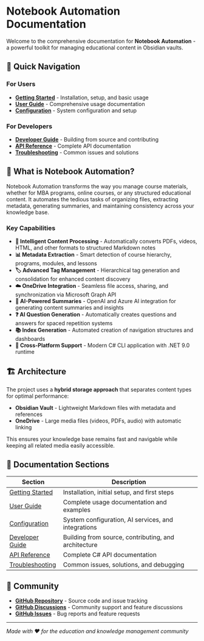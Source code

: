 # Notebook Automation Documentation

Welcome to the comprehensive documentation for **Notebook Automation** - a powerful toolkit for managing educational content in Obsidian vaults.

## 🚀 Quick Navigation

### For Users
- **[Getting Started](getting-started/)** - Installation, setup, and basic usage
- **[User Guide](user-guide/)** - Comprehensive usage documentation
- **[Configuration](configuration/)** - System configuration and setup

### For Developers
- **[Developer Guide](developer-guide/)** - Building from source and contributing
- **[API Reference](api/)** - Complete API documentation
- **[Troubleshooting](troubleshooting/)** - Common issues and solutions

## 🌟 What is Notebook Automation?

Notebook Automation transforms the way you manage course materials, whether for MBA programs, online courses, or any structured educational content. It automates the tedious tasks of organizing files, extracting metadata, generating summaries, and maintaining consistency across your knowledge base.

### Key Capabilities

- **🤖 Intelligent Content Processing** - Automatically converts PDFs, videos, HTML, and other formats to structured Markdown notes
- **📊 Metadata Extraction** - Smart detection of course hierarchy, programs, modules, and lessons
- **🏷️ Advanced Tag Management** - Hierarchical tag generation and consolidation for enhanced content discovery
- **☁️ OneDrive Integration** - Seamless file access, sharing, and synchronization via Microsoft Graph API
- **🧠 AI-Powered Summaries** - OpenAI and Azure AI integration for generating content summaries and insights
- **❓ AI Question Generation** - Automatically creates questions and answers for spaced repetition systems
- **📚 Index Generation** - Automated creation of navigation structures and dashboards
- **🔄 Cross-Platform Support** - Modern C# CLI application with .NET 9.0 runtime

## 🏗️ Architecture

The project uses a **hybrid storage approach** that separates content types for optimal performance:

- **Obsidian Vault** - Lightweight Markdown files with metadata and references
- **OneDrive** - Large media files (videos, PDFs, audio) with automatic linking

This ensures your knowledge base remains fast and navigable while keeping all related media easily accessible.

## 📖 Documentation Sections

| Section | Description |
|---------|-------------|
| [Getting Started](getting-started/) | Installation, initial setup, and first steps |
| [User Guide](user-guide/) | Complete usage documentation and examples |
| [Configuration](configuration/) | System configuration, AI services, and integrations |
| [Developer Guide](developer-guide/) | Building from source, contributing, and architecture |
| [API Reference](api/) | Complete C# API documentation |
| [Troubleshooting](troubleshooting/) | Common issues, solutions, and debugging |

## 🤝 Community

- **[GitHub Repository](https://github.com/danielshue/notebook-automation)** - Source code and issue tracking
- **[GitHub Discussions](https://github.com/danielshue/notebook-automation/discussions)** - Community support and feature discussions
- **[GitHub Issues](https://github.com/danielshue/notebook-automation/issues)** - Bug reports and feature requests

---

*Made with ❤️ for the education and knowledge management community*
